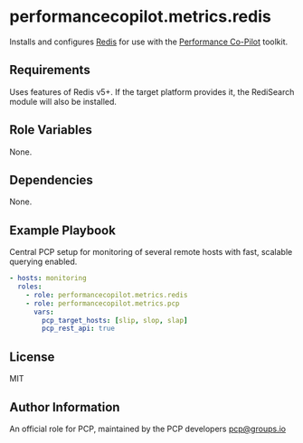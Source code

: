 # performancecopilot.metrics.redis

Installs and configures [Redis](https://redis.io) for use with the [Performance Co-Pilot](https://pcp.io/) toolkit.

## Requirements

Uses features of Redis v5+.  If the target platform provides it, the RediSearch module will also be installed.

## Role Variables

None.

## Dependencies

None.

## Example Playbook

Central PCP setup for monitoring of several remote hosts with fast, scalable querying enabled.

```yaml
- hosts: monitoring
  roles:
    - role: performancecopilot.metrics.redis
    - role: performancecopilot.metrics.pcp
      vars:
        pcp_target_hosts: [slip, slop, slap]
        pcp_rest_api: true
```

## License

MIT

## Author Information

An official role for PCP, maintained by the PCP developers <pcp@groups.io>
